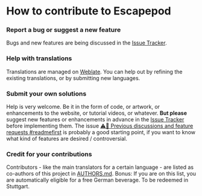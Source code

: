 How to contribute to Escapepod
===============================

### Report a bug or suggest a new feature
Bugs and new features are being discussed in the [Issue Tracker](https://codeberg.org/y20k/escapepod/issues).

### Help with translations
Translations are managed on [Weblate](https://hosted.weblate.org/projects/escapepod/). You can help out by refining the existing translations, or by submitting new languages.

### Submit your own solutions
Help is very welcome. Be it in the form of code, or artwork, or enhancements to the website, or tutorial videos, or whatever.
**But please** suggest new features or enhancements in advance in the [Issue Tracker](https://codeberg.org/y20k/escapepod/issues) before implementing them. The issue [⚠️🚧 Previous discussions and feature requests #readmefirst](https://codeberg.org/y20k/escapepod/issues/24) is probably a good starting point, if you want to know what kind of features are desired / controversial.

### Credit for your contributions
Contributors - like the main translators for a certain language - are listed as co-authors of this project in [AUTHORS.md](https://github.com/y20k/escapepod/blob/master/AUTHORS.md). Bonus: If you are on this list, you are automatically eligible for a free German beverage.
To be redeemed in Stuttgart.
